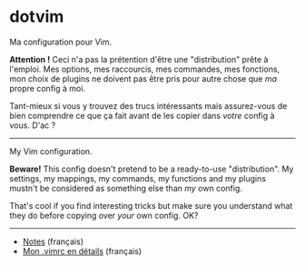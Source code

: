dotvim
======

Ma configuration pour Vim.

**Attention !** Ceci n'a pas la prétention d'être une "distribution" prête à l'emploi. Mes options, mes raccourcis, mes commandes, mes fonctions, mon choix de plugins ne doivent pas être pris pour autre chose que *ma* propre config à moi.

Tant-mieux si vous y trouvez des trucs intéressants mais assurez-vous de bien comprendre ce que ça fait avant de les copier dans *votre* config à vous. D'ac ?

---

My Vim configuration.

**Beware!** This config doesn't pretend to be a ready-to-use "distribution". My settings, my mappings, my commands, my functions and my plugins mustn't be considered as something else than *my* own config.

That's cool if you find interesting tricks but make sure you understand what they do before copying over *your* own config. OK?

---

* [Notes](https://github.com/romainl/dotvim/wiki/Notes) (français)
* [Mon .vimrc en détails](https://github.com/romainl/dotvim/wiki/Mon-.vimrc-en-d%C3%A9tails) (français)
